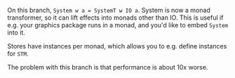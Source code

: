 On this branch, `System w a = SystemT w IO a`.
System is now a monad transformer, so it can lift effects into monads other than IO.
This is useful if e.g. your graphics package runs in a monad, and you'd like to embed `System` into it.

Stores have instances per monad, which allows you to e.g. define instances for `STM`.

The problem with this branch is that performance is about 10x worse.
